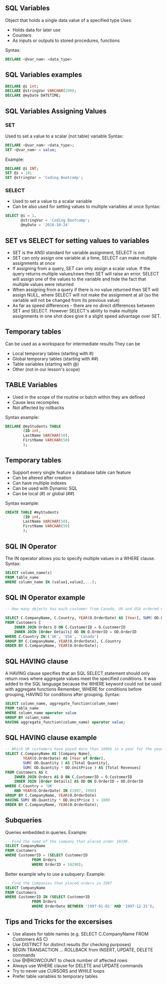 ## SQL Variables
Object that holds a single data value of a specified type
Uses:
* Holds data for later use
* Counters
* As inputs or outputs to stored procedures, functions

Syntax:
```sql
DECLARE <@var_nam> <data_type>
```


## SQL Variables examples
```sql
DECLARE @i int;
DECLARE @stringVar VARCHAR(200);
DECLARE @myDate DATETIME;
```


## SQL Variables Assigning Values
### SET
Used to set a value to a scalar (not table) variable 
Syntax:
```sql
DECLARE <@var_nam> <data_type>;
SET <@var_nam> = value;
```
Example:
```sql
DECLARE @i INT;
SET @i = 10;
SET @stringVar = 'Coding Bootcamp';
```
### SELECT 
* Used to set a value to a scalar variable
* Can be also used for setting values to multiple variables at once
Syntax:
```sql
SELECT @i = 1, 
       @stringVar = 'Coding Bootcamp';
       @myDate = '2016-10-24'
```


## SET vs SELECT for setting values to variables
* SET is the ANSI standard for variable assignment, SELECT is not
* SET can only assign one variable at a time, SELECT can make multiple assignments at once
* If assigning from a query, SET can only assign a scalar value. If the query returns multiple values/rows then SET will raise an error. 
    SELECT will assign one of the values to the variable and hide the fact that multiple values were returned 
* When assigning from a query if there is no value returned then SET will assign NULL, where SELECT will not make the assignment at all (so the variable will not be changed from its previous value)
* As far as speed differences - there are no direct differences between SET and SELECT. However SELECT's ability to make multiple assignments in one shot does give it a slight speed advantage over SET.



## Temporary tables
Can be used as a workspace for intermediate results
They can be
* Local temporary tables (starting with #)
* Global temporary tables (starting with ##)
* Table variables (starting with @)
* Other (not in our lesson's scope)



## TABLE Variables
* Used in the scope of the routine or batch within they are defined
* Cause less recompiles
* Not affected by rollbacks

Syntax example:
```sql
DECLARE @myStudents TABLE
		(ID int, 
		LastName VARCHAR(50), 
		FirstName VARCHAR(50)
		);
```


## Temporary tables
* Support every single feature a database table can feature
* Can be altered after creation
* Can have multiple indexes
* Can be used with Dynamic SQL
* Can be local (#) or global (##)

Syntax example:
```sql
CREATE TABLE #myStudents 
		(ID int, 
		LastName VARCHAR(50), 
		FirstName VARCHAR(50)
		);
```


## SQL IN Operator
The IN operator allows you to specify multiple values in a WHERE clause.
Syntax:
```sql
SELECT column_name(s)
FROM table_name
WHERE column_name IN (value1,value2,...);
```

## SQL IN Operator example
```sql
-- How many objects has each customer from Canada, UK and USA ordered each year?

SELECT C.CompanyName, C.Country, YEAR(O.OrderDate) AS [Year], SUM( OD.Quantity ) [Total Quantity]
FROM Customers C
	INNER JOIN Orders O ON C.CustomerID = O.CustomerID
	INNER JOIN [Order Details] OD ON O.OrderID = OD.OrderID
WHERE C.Country IN ('UK', 'USA', 'Canada')
GROUP BY C.CompanyName, YEAR(O.OrderDate), C.Country
ORDER BY C.CompanyName, YEAR(O.OrderDate);
```


## SQL HAVING clause
A HAVING clause specifies that an SQL SELECT statement should only return rows where aggregate values meet the specified conditions. 
It was added to the SQL language because the WHERE keyword could not be used with aggregate functions
Remember, WHERE for conditions before grouping, HAVING for conditions after grouping.
Syntax:
```sql
SELECT column_name, aggregate_function(column_name)
FROM table_name
WHERE column_name operator value
GROUP BY column_name
HAVING aggregate_function(column_name) operator value; 
```


## SQL HAVING clause example
```sql
-- Which UK customers have payed more than 1000$ in a year for the years 1997 and 1998?
SELECT C.CompanyName AS [Company Name], 
		YEAR(O.OrderDate) AS [Year of Order], 
		SUM( OD.Quantity ) AS [Total Quantity], 
		SUM( OD.Quantity * OD.UnitPrice ) AS [Total Revenues]
FROM Customers AS C
	INNER JOIN Orders AS O ON C.CustomerID = O.CustomerID
	INNER JOIN [Order Details] AS OD ON O.OrderID = OD.OrderID
WHERE C.Country = 'UK'
    AND YEAR(O.OrderDate) IN (1997, 1998)
GROUP BY C.CompanyName, YEAR(O.OrderDate)
HAVING SUM( OD.Quantity * OD.UnitPrice ) > 1000
ORDER BY C.CompanyName, YEAR(O.OrderDate);
```


## Subqueries
Queries embedded in queries.
Example:
```sql
-- Find the name of the company that placed order 10290.
SELECT CompanyName
FROM Customers
WHERE CustomerID = (SELECT CustomerID
			FROM Orders
			WHERE OrderID = 10290);
```
Better example why to use a subquery:
Example:
```sql
-- Find the Companies that placed orders in 1997
SELECT CompanyName
FROM Customers
WHERE CustomerID IN (SELECT CustomerID
			FROM Orders
			WHERE OrderDate BETWEEN '1997-01-01' AND '1997-12-31');
```


## Tips and Tricks for the excersises
* Use aliases for table names (e.g. SELECT C.CompanyName FROM Customers AS C)
* Use DISTINCT for distinct results (for checking purposes)
* BEGIN TRANSACTION ... ROLLBACK from INSERT, UPDATE, DELETE commands
* Use @@ROWCOUNT to check number of affected rows 
* Always use WHERE clause for DELETE and UPDATE commands
* Try to never use CURSORS and WHILE loops 
* Prefer table variables to temporary tables 
